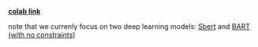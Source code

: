 **[colab link](https://colab.research.google.com/drive/1B3-_WR_ge9Teea6tGzF-E5Hk44wCX_wk?usp=sharing)**

note that we currenly focus on two deep learning models: [Sbert](https://www.sbert.net/) and   [BART (with no constraints)](https://ai.facebook.com/research/publications/bart-denoising-sequence-to-sequence-pre-training-for-natural-language-generation-translation-and-comprehension/)
